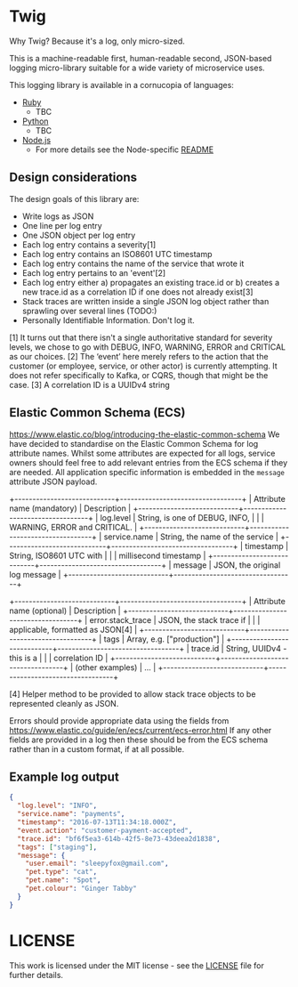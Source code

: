 # Twig

Why Twig? Because it's a log, only micro-sized.

This is a machine-readable first, human-readable second, JSON-based logging micro-library suitable for a wide variety of microservice uses.

This logging library is available in a cornucopia of languages:
* [Ruby](ruby)
  - TBC
* [Python](python)
  - TBC
* [Node.js](node)
  - For more details see the Node-specific [README](node/README.md)

## Design considerations

The design goals of this library are:

- Write logs as JSON
- One line per log entry
- One JSON object per log entry
- Each log entry contains a severity[1]
- Each log entry contains an ISO8601 UTC timestamp
- Each log entry contains the name of the service that wrote it
- Each log entry pertains to an 'event'[2]
- Each log entry either a) propagates an existing trace.id or b) creates a new trace.id as a correlation ID if one does not already exist[3]
- Stack traces are written inside a single JSON log object rather than sprawling over several lines (TODO:)
- Personally Identifiable Information. Don't log it. 

[1] It turns out that there isn't a single authoritative standard for severity levels, we chose to go with DEBUG, INFO, WARNING, ERROR and CRITICAL as our choices.
[2] The ‘event’ here merely refers to the action that the customer (or employee, service, or other actor) is currently attempting. It does not refer specifically to Kafka, or CQRS, though that might be the case.
[3] A correlation ID is a UUIDv4 string

## Elastic Common Schema (ECS)
https://www.elastic.co/blog/introducing-the-elastic-common-schema
We have decided to standardise on the Elastic Common Schema for log attribute names. Whilst some attributes are expected for all logs, service owners should feel free to add relevant entries from the ECS schema if they are needed.
All application specific information is embedded in the `message` attribute JSON payload.

+----------------------------+----------------------------------+ 
| Attribute name (mandatory) | Description                      |
+----------------------------+----------------------------------+
| log.level                  | String, is one of DEBUG, INFO,   |
|                            | WARNING, ERROR and CRITICAL.     |
+----------------------------+----------------------------------+
| service.name               | String, the name of the service  |
+----------------------------+----------------------------------+
| timestamp                  | String, ISO8601 UTC with         |
|                            | millisecond timestamp            |
+----------------------------+----------------------------------+
| message                    | JSON, the original log message   |
+----------------------------+----------------------------------+

+----------------------------+----------------------------------+
| Attribute name (optional)  | Description                      |
+----------------------------+----------------------------------+
| error.stack_trace          | JSON, the stack trace if         |
|                            | applicable, formatted as JSON[4] |
+----------------------------+----------------------------------+
| tags                       | Array, e.g. ["production"]       |
+----------------------------+----------------------------------+
| trace.id                   | String, UUIDv4 - this is a       |
|                            | correlation ID                   |
+----------------------------+----------------------------------+
| (other examples)           | ...                              |
+----------------------------+----------------------------------+


[4] Helper method to be provided to allow stack trace objects to be represented cleanly as JSON.

Errors should provide appropriate data using the fields from https://www.elastic.co/guide/en/ecs/current/ecs-error.html
If any other fields are provided in a log then these should be from the ECS schema rather than in a custom format, if at all possible.

## Example log output
```json
{
  "log.level": "INFO",
  "service.name": "payments",
  "timestamp": "2016-07-13T11:34:18.000Z",
  "event.action": "customer-payment-accepted",
  "trace.id": "bf6f5ea3-614b-42f5-8e73-43deea2d1838",
  "tags": ["staging"],
  "message": {
    "user.email": "sleepyfox@gmail.com",
    "pet.type": "cat",
    "pet.name": "Spot",
    "pet.colour": "Ginger Tabby"
  }
}
```

# LICENSE

This work is licensed under the MIT license - see the [LICENSE](LICENSE) file for further details.

